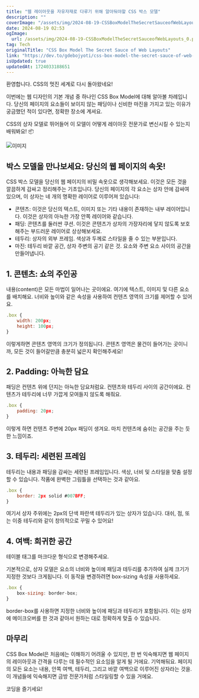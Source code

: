 ```yaml
---
title: "웹 레이아웃을 자유자재로 다루기 위해 알아둬야할 CSS 박스 모델"
description: ""
coverImage: "/assets/img/2024-08-19-CSSBoxModelTheSecretSauceofWebLayouts_0.png"
date: 2024-08-19 02:53
ogImage: 
  url: /assets/img/2024-08-19-CSSBoxModelTheSecretSauceofWebLayouts_0.png
tag: Tech
originalTitle: "CSS Box Model The Secret Sauce of Web Layouts"
link: "https://dev.to/gdebojyoti/css-box-model-the-secret-sauce-of-web-layouts-1c17"
isUpdated: true
updatedAt: 1724033188651
---
```



환영합니다. CSS의 멋진 세계로 다시 돌아왔네요!

이번에는 웹 디자인의 기본 개념 중 하나인 CSS Box Model에 대해 알아볼 차례입니다. 당신의 페이지의 요소들이 보이지 않는 패딩이나 신비한 마진을 가지고 있는 이유가 궁금했던 적이 있다면, 정확한 장소에 계셔요.

CSS의 상자 모델로 뛰어들어 이 모델이 어떻게 레이아웃 전문가로 변신시킬 수 있는지 배워봐요! 📦

![이미지](/assets/img/2024-08-19-CSSBoxModelTheSecretSauceofWebLayouts_0.png)

<!-- cozy-coder - 수평 -->
<ins class="adsbygoogle"
     style="display:block"
     data-ad-client="ca-pub-4877378276818686"
     data-ad-slot="1107185301"
     data-ad-format="auto"
     data-full-width-responsive="true"></ins>
<script>
     (adsbygoogle = window.adsbygoogle || []).push({});
</script>

## 박스 모델을 만나보세요: 당신의 웹 페이지의 속옷!

CSS 박스 모델을 당신의 웹 페이지의 비밀 속옷으로 생각해보세요. 이것은 모든 것을 깔끔하게 감싸고 정리해주는 기초입니다. 당신의 페이지의 각 요소는 상자 안에 감싸여 있으며, 이 상자는 네 개의 명확한 레이어로 이루어져 있습니다:

- 콘텐츠: 이것은 당신의 텍스트, 이미지 또는 기타 내용이 존재하는 내부 레이어입니다. 이것은 상자의 아늑한 가장 안쪽 레이어와 같습니다.
- 패딩: 콘텐츠를 둘러싼 쿠션. 이것은 콘텐츠가 상자의 가장자리에 닿지 않도록 보호해주는 부드러운 레이어로 상상해보세요.
- 테두리: 상자의 외부 프레임. 색상과 두께로 스타일을 줄 수 있는 부분입니다.
- 마진: 테두리 바깥 공간, 상자 주변의 공기 같은 것. 요소와 주변 요소 사이의 공간을 만들어냅니다.

## 1. 콘텐츠: 쇼의 주인공

<!-- cozy-coder - 수평 -->
<ins class="adsbygoogle"
     style="display:block"
     data-ad-client="ca-pub-4877378276818686"
     data-ad-slot="1107185301"
     data-ad-format="auto"
     data-full-width-responsive="true"></ins>
<script>
     (adsbygoogle = window.adsbygoogle || []).push({});
</script>

내용(content)은 모든 마법이 일어나는 곳이에요. 여기에 텍스트, 이미지 및 다른 요소를 배치해요. 너비와 높이와 같은 속성을 사용하여 컨텐츠 영역의 크기를 제어할 수 있어요.

```js
.box {
    width: 200px;
    height: 100px;
}
```

이렇게하면 콘텐츠 영역의 크기가 정의됩니다. 콘텐츠 영역은 물건이 들어가는 곳이니까, 모든 것이 들어갈만큼 충분히 넓은지 확인해주세요!

## 2. Padding: 아늑한 담요

<!-- cozy-coder - 수평 -->
<ins class="adsbygoogle"
     style="display:block"
     data-ad-client="ca-pub-4877378276818686"
     data-ad-slot="1107185301"
     data-ad-format="auto"
     data-full-width-responsive="true"></ins>
<script>
     (adsbygoogle = window.adsbygoogle || []).push({});
</script>

패딩은 컨텐츠 위에 던지는 아늑한 담요처럼요. 컨텐츠와 테두리 사이의 공간이에요. 컨텐츠가 테두리에 너무 가깝게 모여들지 않도록 해줘요.

```js
.box {
    padding: 20px;
}
```

이렇게 하면 컨텐츠 주변에 20px 패딩이 생겨요. 마치 컨텐츠에 숨쉬는 공간을 주는 듯한 느낌이죠.

## 3. 테두리: 세련된 프레임

<!-- cozy-coder - 수평 -->
<ins class="adsbygoogle"
     style="display:block"
     data-ad-client="ca-pub-4877378276818686"
     data-ad-slot="1107185301"
     data-ad-format="auto"
     data-full-width-responsive="true"></ins>
<script>
     (adsbygoogle = window.adsbygoogle || []).push({});
</script>

테두리는 내용과 패딩을 감싸는 세련된 프레임입니다. 색상, 너비 및 스타일을 맞춤 설정할 수 있습니다. 작품에 완벽한 그림틀을 선택하는 것과 같아요.

```js
.box {
    border: 2px solid #007BFF;
}
```

여기서 상자 주위에는 2px의 단색 파란색 테두리가 있는 상자가 있습니다. 대쉬, 점, 또는 이중 테두리와 같이 창의적으로 꾸밀 수 있어요!

## 4. 여백: 희귀한 공간

<!-- cozy-coder - 수평 -->
<ins class="adsbygoogle"
     style="display:block"
     data-ad-client="ca-pub-4877378276818686"
     data-ad-slot="1107185301"
     data-ad-format="auto"
     data-full-width-responsive="true"></ins>
<script>
     (adsbygoogle = window.adsbygoogle || []).push({});
</script>

테이블 태그를 마크다운 형식으로 변경해주세요.

<!-- cozy-coder - 수평 -->
<ins class="adsbygoogle"
     style="display:block"
     data-ad-client="ca-pub-4877378276818686"
     data-ad-slot="1107185301"
     data-ad-format="auto"
     data-full-width-responsive="true"></ins>
<script>
     (adsbygoogle = window.adsbygoogle || []).push({});
</script>

기본적으로, 상자 모델은 요소의 너비와 높이에 패딩과 테두리를 추가하여 실제 크기가 지정한 것보다 크게됩니다. 이 동작을 변경하려면 box-sizing 속성을 사용하세요.

```js
.box {
    box-sizing: border-box;
}
```

border-box를 사용하면 지정한 너비와 높이에 패딩과 테두리가 포함됩니다. 이는 상자에 메이크오버를 한 것과 같아서 원하는 대로 정확하게 맞출 수 있습니다.

## 마무리

<!-- cozy-coder - 수평 -->
<ins class="adsbygoogle"
     style="display:block"
     data-ad-client="ca-pub-4877378276818686"
     data-ad-slot="1107185301"
     data-ad-format="auto"
     data-full-width-responsive="true"></ins>
<script>
     (adsbygoogle = window.adsbygoogle || []).push({});
</script>

CSS Box Model은 처음에는 이해하기 어려울 수 있지만, 한 번 익숙해지면 웹 페이지의 레이아웃과 간격을 다루는 데 필수적인 요소임을 알게 될 거에요. 기억해둬요. 페이지의 모든 요소는 내용, 안쪽 여백, 테두리, 그리고 바깥 여백으로 이루어진 상자라는 것을. 이 개념들에 익숙해지면 금방 전문가처럼 스타일링할 수 있을 거에요.

코딩을 즐기세요!